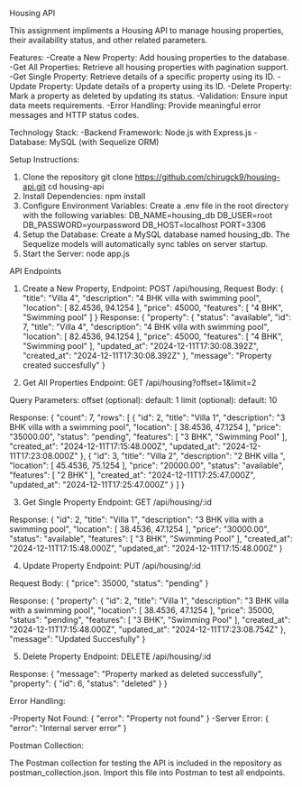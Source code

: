 Housing API

This assignment impliments a Housing API to manage housing properties, their availability status, and other related parameters.

Features: 
-Create a New Property: Add housing properties to the database.
-Get All Properties: Retrieve all housing properties with pagination support.
-Get Single Property: Retrieve details of a specific property using its ID.
-Update Property: Update details of a property using its ID.
-Delete Property: Mark a property as deleted by updating its status.
-Validation: Ensure input data meets requirements.
-Error Handling: Provide meaningful error messages and HTTP status codes.

Technology Stack:
-Backend Framework: Node.js with Express.js
-Database: MySQL (with Sequelize ORM)

Setup Instructions:
1. Clone the repository
    git clone <https://github.com/chirugck9/housing-api.git>
    cd housing-api
2. Install Dependencies:
    npm install
3. Configure Environment Variables:
   Create a .env file in the root directory with the following variables: 
    DB_NAME=housing_db
    DB_USER=root
    DB_PASSWORD=yourpassword
    DB_HOST=localhost
    PORT=3306 
4. Setup the Database:
    Create a MySQL database named housing_db.
    The Sequelize models will automatically sync tables on server startup.
5. Start the Server:
    node app.js

API Endpoints
1. Create a New Property,
Endpoint: POST /api/housing,
Request Body:
{
    "title": "Villa 4",
    "description": "4 BHK villa with swimming pool",
    "location": [
        82.4536,
        94.1254
    ],
    "price": 45000,
    "features": [
        "4 BHK",
        "Swimming pool"
    ]
}
Response:
{
    "property": {
        "status": "available",
        "id": 7,
        "title": "Villa 4",
        "description": "4 BHK villa with swimming pool",
        "location": [
            82.4536,
            94.1254
        ],
        "price": 45000,
        "features": [
            "4 BHK",
            "Swimming pool"
        ],
        "updated_at": "2024-12-11T17:30:08.392Z",
        "created_at": "2024-12-11T17:30:08.392Z"
    },
    "message": "Property created succesfully"
}

2. Get All Properties
Endpoint: GET /api/housing?offset=1&limit=2

Query Parameters:
offset (optional): default: 1
limit (optional): default: 10

Response:
{
    "count": 7,
    "rows": [
        {
            "id": 2,
            "title": "Villa 1",
            "description": "3 BHK villa with a swimming pool",
            "location": [
                38.4536,
                47.1254
            ],
            "price": "35000.00",
            "status": "pending",
            "features": [
                "3 BHK",
                "Swimming Pool"
            ],
            "created_at": "2024-12-11T17:15:48.000Z",
            "updated_at": "2024-12-11T17:23:08.000Z"
        },
        {
            "id": 3,
            "title": "Villa 2",
            "description": "2 BHK villa ",
            "location": [
                45.4536,
                75.1254
            ],
            "price": "20000.00",
            "status": "available",
            "features": [
                "2 BHK"
            ],
            "created_at": "2024-12-11T17:25:47.000Z",
            "updated_at": "2024-12-11T17:25:47.000Z"
        }
    ]
}

3. Get Single Property
Endpoint: GET /api/housing/:id

Response:
{
    "id": 2,
    "title": "Villa 1",
    "description": "3 BHK villa with a swimming pool",
    "location": [
        38.4536,
        47.1254
    ],
    "price": "30000.00",
    "status": "available",
    "features": [
        "3 BHK",
        "Swimming Pool"
    ],
    "created_at": "2024-12-11T17:15:48.000Z",
    "updated_at": "2024-12-11T17:15:48.000Z"
}

4. Update Property
Endpoint: PUT /api/housing/:id

Request Body:
{
  "price": 35000,
  "status": "pending"
}

Response:
{
    "property": {
        "id": 2,
        "title": "Villa 1",
        "description": "3 BHK villa with a swimming pool",
        "location": [
            38.4536,
            47.1254
        ],
        "price": 35000,
        "status": "pending",
        "features": [
            "3 BHK",
            "Swimming Pool"
        ],
        "created_at": "2024-12-11T17:15:48.000Z",
        "updated_at": "2024-12-11T17:23:08.754Z"
    },
    "message": "Updated Succesfully"
}

5. Delete Property
Endpoint: DELETE /api/housing/:id

Response:
{
    "message": "Property marked as deleted successfully",
    "property": {
        "id": 6,
        "status": "deleted"
    }
}

Error Handling:

-Property Not Found:
{
  "error": "Property not found"
}
-Server Error:
{
  "error": "Internal server error"
}

Postman Collection:

The Postman collection for testing the API is included in the repository as postman_collection.json. Import this file into Postman to test all endpoints.
